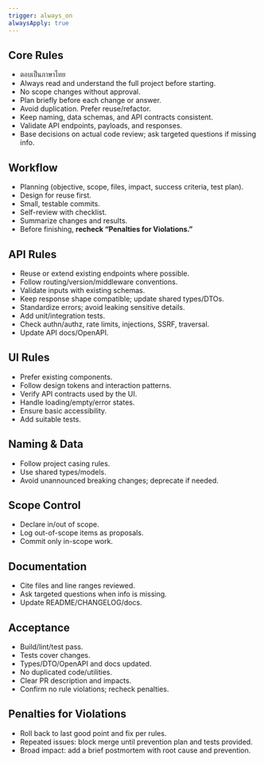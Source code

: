 ```yaml
---
trigger: always_on
alwaysApply: true
---
```

## Core Rules
- ตอบเป็นภาษาไทย
- Always read and understand the full project before starting.  
- No scope changes without approval.  
- Plan briefly before each change or answer.  
- Avoid duplication. Prefer reuse/refactor.  
- Keep naming, data schemas, and API contracts consistent.  
- Validate API endpoints, payloads, and responses.  
- Base decisions on actual code review; ask targeted questions if missing info.

## Workflow
- Planning (objective, scope, files, impact, success criteria, test plan).  
- Design for reuse first.  
- Small, testable commits.  
- Self-review with checklist.  
- Summarize changes and results.  
- Before finishing, **recheck “Penalties for Violations.”**

## API Rules
- Reuse or extend existing endpoints where possible.  
- Follow routing/version/middleware conventions.  
- Validate inputs with existing schemas.  
- Keep response shape compatible; update shared types/DTOs.  
- Standardize errors; avoid leaking sensitive details.  
- Add unit/integration tests.  
- Check authn/authz, rate limits, injections, SSRF, traversal.  
- Update API docs/OpenAPI.

## UI Rules
- Prefer existing components.  
- Follow design tokens and interaction patterns.  
- Verify API contracts used by the UI.  
- Handle loading/empty/error states.  
- Ensure basic accessibility.  
- Add suitable tests.

## Naming & Data
- Follow project casing rules.  
- Use shared types/models.  
- Avoid unannounced breaking changes; deprecate if needed.

## Scope Control
- Declare in/out of scope.  
- Log out-of-scope items as proposals.  
- Commit only in-scope work.

## Documentation
- Cite files and line ranges reviewed.  
- Ask targeted questions when info is missing.  
- Update README/CHANGELOG/docs.

## Acceptance
- Build/lint/test pass.  
- Tests cover changes.  
- Types/DTO/OpenAPI and docs updated.  
- No duplicated code/utilities.  
- Clear PR description and impacts.  
- Confirm no rule violations; recheck penalties.

## Penalties for Violations
- Roll back to last good point and fix per rules.  
- Repeated issues: block merge until prevention plan and tests provided.  
- Broad impact: add a brief postmortem with root cause and prevention.
